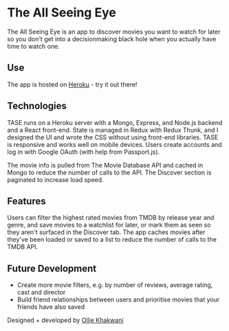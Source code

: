 # The All Seeing Eye

The All Seeing Eye is an app to discover movies you want to watch for later so you don't get into a decisionmaking black hole when you actually have time to watch one.

## Use

The app is hosted on [Heroku](theallseeingeye.herokuapp.com) - try it out there!

## Technologies

TASE runs on a Heroku server with a Mongo, Express, and Node.js backend and a React front-end. State is managed in Redux with Redux Thunk, and I designed the UI and wrote the CSS without using front-end libraries. TASE is responsive and works well on mobile devices. Users create accounts and log in with Google OAuth (with help from Passport.js). 

The movie info is pulled from The Movie Database API and cached in Mongo to reduce the number of calls to the API. The Discover section is paginated to increase load speed.

## Features

Users can filter the highest rated movies from TMDB by release year and genre, and save movies to a watchlist for later, or mark them as seen so they aren't surfaced in the Discover tab. The app caches movies after they've been loaded or saved to a list to reduce the number of calls to the TMDB API.

## Future Development

- Create more movie filters, e.g. by number of reviews, average rating, cast and director
- Build friend relationships between users and prioritise movies that your friends have also saved


Designed + developed by [Ollie Khakwani](github.com/olliebeannn)

